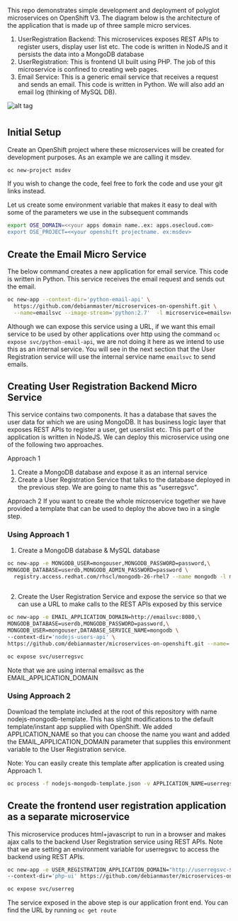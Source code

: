 This repo demonstrates simple development and deployment of polyglot microservices on OpenShift V3.  The diagram below is the architecture of the application that is made up of three sample micro services. 
1. UserRegistration Backend: This microservices exposes REST APIs to register users, display user list etc. The code is written in NodeJS and it persists the data into a MongoDB database
2. UserRegistration: This is frontend UI built using PHP. The job of this microservice is confined to creating web pages.
3. Email Service: This is a generic email service that receives a request and sends an email. This code is written in Python. We will also add an email log (thinking of MySQL DB).

![alt tag](https://raw.githubusercontent.com/debianmaster/microservices-on-openshift/master/Arch.jpeg)

# 
## Initial Setup
Create an OpenShift project where these microservices will be created for development purposes. As an example we are calling it msdev.
```sh
oc new-project msdev
```

If you wish to change the code, feel free to fork the code and use your git links instead.


Let us create some environment variable that makes it easy to deal with some of the parameters we use in the subsequent commands
```sh
export OSE_DOMAIN=<<your apps domain name..ex: apps.osecloud.com> 
export OSE_PROJECT=<<your openshift projectname. ex:msdev>
```


## Create the Email Micro Service
The below command creates a new application for email service. This code is written in Python. This service receives the email request and sends out the email.

```sh
oc new-app --context-dir='python-email-api' \
  https://github.com/debianmaster/microservices-on-openshift.git \
  --name=emailsvc --image-stream='python:2.7'  -l microservice=emailsvc
```

Although we can expose this service using a URL, if we want this email service to be used by other applications over http using the command ``oc expose svc/python-email-api``, we are not doing it here as we intend to use this as an internal service. You will see in the next section that the User Registration service will use the internal service name ```emailsvc``` to send emails.

## Creating User Registration Backend Micro Service
This service contains two components. It has a database that saves the user data for which we are using MongoDB. It has business logic layer that exposes REST APIs to register a user, get userslist etc. This part of the application is written in NodeJS. We can deploy this microservice using one of the following two approaches. 

Approach 1<br>
1. Create a MongoDB database and expose it as an internal service<br>
2. Create a User Registration Service that talks to the database deployed in the previous step. We are going to name this as "userregsvc".<br>

Approach 2
If you want to create the whole microservice together we have provided a template that can be used to deploy the above two in a single step.

### Using Approach 1
1. Create a MongoDB database & MySQL database
```sh
oc new-app -e MONGODB_USER=mongouser,MONGODB_PASSWORD=password,\
MONGODB_DATABASE=userdb,MONGODB_ADMIN_PASSWORD=password \
  registry.access.redhat.com/rhscl/mongodb-26-rhel7 --name mongodb -l microservice=userregsvc
  
```

2. Create the User Registration Service and expose the service so that we can use a URL to make calls to the REST APIs exposed by this service
```sh
oc new-app -e EMAIL_APPLICATION_DOMAIN=http://emailsvc:8080,\
MONGODB_DATABASE=userdb,MONGODB_PASSWORD=password,\
MONGODB_USER=mongouser,DATABASE_SERVICE_NAME=mongodb \
--context-dir='nodejs-users-api' \
https://github.com/debianmaster/microservices-on-openshift.git --name='userregsvc' -l microservice=userregsvc

oc expose svc/userregsvc
```
Note that we are using internal emailsvc as the EMAIL_APPLICATION_DOMAIN

### Using Approach 2

Download the template included at the root of this repository with name nodejs-mongodb-template. This has slight modifications to the default template/instant app supplied with OpenShift. We added APPLICATION_NAME so that you can choose the name you want and added the EMAIL_APPLICATION_DOMAIN parameter that supplies this environment variable to the User Registration service.

Note: You can easily create this template after application is created using Approach 1.

```sh
oc process -f nodejs-mongodb-template.json -v APPLICATION_NAME=userregsvc,SOURCE_REPOSITORY_URL=https://github.com/debianmaster/microservices-on-openshift.git,CONTEXT_DIR=nodejs-users-api,DATABASE_SERVICE_NAME=mongodb,DATABASE_USER=mongouser,DATABASE_PASSWORD=password,DATABASE_NAME=userdb,DATABASE_ADMIN_PASSWORD=password,EMAIL_APPLICATION_DOMAIN=http://emailsvc:8080 | oc create -f -
```


## Create the frontend user registration application as a separate microservice 
This microservice produces html+javascript to run in a browser and makes ajax calls to the backend User Registration service using REST APIs.
Note that we are setting an environment variable for userregsvc to access the backend using REST APIs.

```sh
oc new-app -e USER_REGISTRATION_APPLICATION_DOMAIN="http://userregsvc-$OSE_PROJECT.$OSE_DOMAIN" \
--context-dir='php-ui' https://github.com/debianmaster/microservices-on-openshift.git --name='userreg' -l microservice=userreg

oc expose svc/userreg
```
The service exposed in the above step is our application front end. You can find the URL by running ```oc get route```

